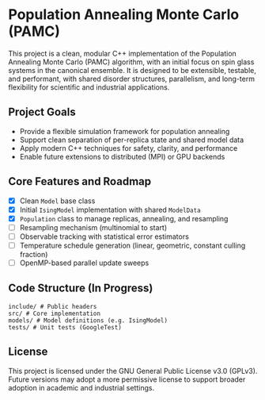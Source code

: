 # Population Annealing Monte Carlo (PAMC)

This project is a clean, modular C++ implementation of the Population Annealing Monte Carlo (PAMC) algorithm, with an initial focus on spin glass systems in the canonical ensemble. It is designed to be extensible, testable, and performant, with shared disorder structures, parallelism, and long-term flexibility for scientific and industrial applications.

## Project Goals

- Provide a flexible simulation framework for population annealing
- Support clean separation of per-replica state and shared model data
- Apply modern C++ techniques for safety, clarity, and performance
- Enable future extensions to distributed (MPI) or GPU backends

## Core Features and Roadmap

- [x] Clean `Model` base class
- [x] Initial `IsingModel` implementation with shared `ModelData`
- [x] `Population` class to manage replicas, annealing, and resampling
- [ ] Resampling mechanism (multinomial to start)
- [ ] Observable tracking with statistical error estimators
- [ ] Temperature schedule generation (linear, geometric, constant culling fraction)
- [ ] OpenMP-based parallel update sweeps

## Code Structure (In Progress)

```
include/ # Public headers
src/ # Core implementation
models/ # Model definitions (e.g. IsingModel)
tests/ # Unit tests (GoogleTest)
```

## License

This project is licensed under the GNU General Public License v3.0 (GPLv3). Future versions may adopt a more permissive license to support broader adoption in academic and industrial settings.